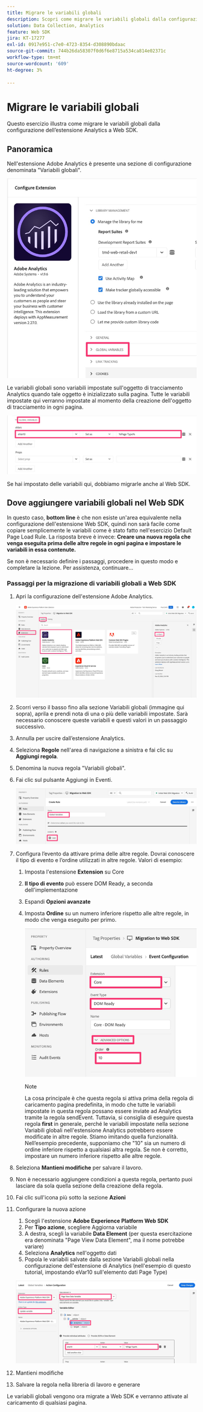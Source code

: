 ```yaml
---
title: Migrare le variabili globali
description: Scopri come migrare le variabili globali dalla configurazione dell’estensione Analytics a Web SDK
solution: Data Collection, Analytics
feature: Web SDK
jira: KT-17277
exl-id: 0917e951-c7e0-4723-8354-d308890bdaac
source-git-commit: 744b26da58307f0d6f6e8715a534ca814e02371c
workflow-type: tm+mt
source-wordcount: '609'
ht-degree: 3%

---
```


# Migrare le variabili globali

Questo esercizio illustra come migrare le variabili globali dalla configurazione dell’estensione Analytics a Web SDK.

## Panoramica

Nell&#39;estensione Adobe Analytics è presente una sezione di configurazione denominata &quot;Variabili globali&quot;.

![Etichetta variabili globali](assets/analytics-global-variables-label.jpg)

Le variabili globali sono variabili impostate sull&#39;oggetto di tracciamento Analytics quando tale oggetto è inizializzato sulla pagina. Tutte le variabili impostate qui verranno impostate al momento della creazione dell&#39;oggetto di tracciamento in ogni pagina.

![Variabili globali impostate](assets/analytics-set-global-variables.jpg)

Se hai impostato delle variabili qui, dobbiamo migrarle anche al Web SDK.

## Dove aggiungere variabili globali nel Web SDK

In questo caso, **bottom line** è che non esiste un&#39;area equivalente nella configurazione dell&#39;estensione Web SDK, quindi non sarà facile come copiare semplicemente le variabili come è stato fatto nell&#39;esercizio Default Page Load Rule.
La risposta breve è invece: **Creare una nuova regola che venga eseguita prima delle altre regole in ogni pagina e impostare le variabili in essa contenute.**

Se non è necessario definire i passaggi, procedere in questo modo e completare la lezione. Per assistenza, continuare...

### Passaggi per la migrazione di variabili globali a Web SDK

1. Apri la configurazione dell&#39;estensione Adobe Analytics.

   ![Configurazione estensione AA](assets/configure-analytics-extension.jpg)

1. Scorri verso il basso fino alla sezione Variabili globali (immagine qui sopra), aprila e prendi nota di una o più delle variabili impostate. Sarà necessario conoscere queste variabili e questi valori in un passaggio successivo.
1. Annulla per uscire dall’estensione Analytics.
1. Seleziona **Regole** nell&#39;area di navigazione a sinistra e fai clic su **Aggiungi regola**.
1. Denomina la nuova regola &quot;Variabili globali&quot;.
1. Fai clic sul pulsante Aggiungi in Eventi.

   ![Regola variabile globale 1](assets/global-variable-rule-1.jpg)

1. Configura l’evento da attivare prima delle altre regole. Dovrai conoscere il tipo di evento e l’ordine utilizzati in altre regole. Valori di esempio:
   1. Imposta l&#39;estensione **Extension** su Core
   1. **Il tipo di evento** può essere DOM Ready, a seconda dell&#39;implementazione
   1. Espandi **Opzioni avanzate**
   1. Imposta **Ordine** su un numero inferiore rispetto alle altre regole, in modo che venga eseguito per primo.

      ![Configura evento variabile globale](assets/configure-global-variable-event.jpg)
      >[!NOTE]
      >
      >La cosa principale è che questa regola si attiva prima della regola di caricamento pagina predefinita, in modo che tutte le variabili impostate in questa regola possano essere inviate ad Analytics tramite la regola sendEvent. Tuttavia, si consiglia di eseguire questa regola **first** in generale, perché le variabili impostate nella sezione Variabili globali nell&#39;estensione Analytics potrebbero essere modificate in altre regole. Stiamo imitando quella funzionalità. Nell’esempio precedente, supponiamo che &quot;10&quot; sia un numero di ordine inferiore rispetto a qualsiasi altra regola. Se non è corretto, impostare un numero inferiore rispetto alle altre regole.
1. Seleziona **Mantieni modifiche** per salvare il lavoro.
1. Non è necessario aggiungere condizioni a questa regola, pertanto puoi lasciare da sola quella sezione della creazione della regola.
1. Fai clic sull&#39;icona più sotto la sezione **Azioni**
1. Configurare la nuova azione
   1. Scegli l&#39;estensione **Adobe Experience Platform Web SDK**
   1. Per **Tipo azione**, scegliere Aggiorna variabile
   1. A destra, scegli la variabile **Data Element** (per questa esercitazione era denominata &quot;Page View Data Element&quot;, ma il nome potrebbe variare)
   1. Seleziona **Analytics** nell&#39;oggetto dati
   1. Popola le variabili salvate dalla sezione Variabili globali nella configurazione dell&#39;estensione di Analytics (nell&#39;esempio di questo tutorial, impostando eVar10 sull&#39;elemento dati Page Type)

   ![websdk-global-variables-action](assets/websdk-global-variables-action.jpg)

1. Mantieni modifiche
1. Salvare la regola nella libreria di lavoro e generare

Le variabili globali vengono ora migrate a Web SDK e verranno attivate al caricamento di qualsiasi pagina.

